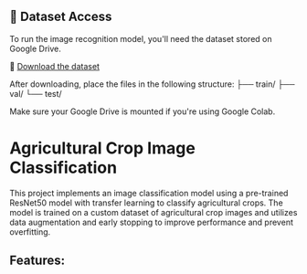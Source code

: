 ## 📁 Dataset Access

To run the image recognition model, you'll need the dataset stored on Google Drive.

🔗 [Download the dataset](https://drive.google.com/your-shareable-link)

After downloading, place the files in the following structure:
├── train/ 
├── val/ 
└── test/

Make sure your Google Drive is mounted if you're using Google Colab.


# Agricultural Crop Image Classification

This project implements an image classification model using a pre-trained ResNet50 model with transfer learning to classify agricultural crops. The model is trained on a custom dataset of agricultural crop images and utilizes data augmentation and early stopping to improve performance and prevent overfitting.

## Features:
